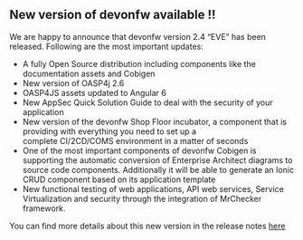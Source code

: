 ## New version of devonfw available !!
We are happy to announce that devonfw version 2.4 “EVE” has been released. Following are the most important updates:
* A fully Open Source distribution including components like the documentation assets and Cobigen
* New version of OASP4j 2.6
* OASP4JS assets updated to Angular 6
* New AppSec Quick Solution Guide to deal with the security of your application
* New version of the devonfw Shop Floor incubator, a component that is providing with everything you need to set up a complete CI/2CD/COMS environment in a matter of seconds
* One of the most important components of devonfw Cobigen is supporting the automatic conversion of Enterprise Architect diagrams to source code components. Additionally it will be able to generate an Ionic CRUD component based on its application template
* New functional testing of web applications, API web services, Service Virtualization and security through the integration of MrChecker framework. 

You can find more details about this new version in the release notes [here](https://github.com/devonfw/devon/wiki/release-notes-version-2.4)

